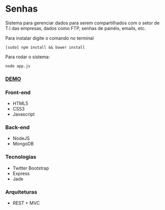 Senhas
======

Sistema para gerenciar dados para serem compartilhados com o setor de T.I das empresas, dados como FTP, senhas de painéis, emails, etc.

Para instalar digite o comando no terminal

	[sudo] npm install && bower install

Para rodar o sistema:

	node app.js

### [DEMO](http://senhas-13339.onmodulus.net/)

### Front-end

* HTML5
* CSS3
* Javascript

### Back-end

* NodeJS
* MongoDB

### Tecnologias

* Twitter Bootstrap
* Express
* Jade

### Arquiteturas

* REST + MVC
